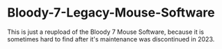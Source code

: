 # Bloody-7-Legacy-Mouse-Software
This is just a reupload of the Bloody 7 Mouse Software, because it is sometimes hard to find after it's maintenance was discontinued in 2023.
